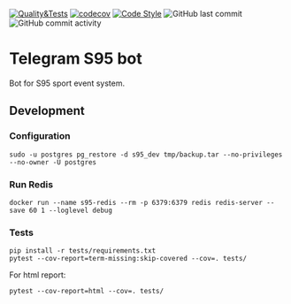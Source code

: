 [![Quality&Tests](https://github.com/vol1ura/parkrun_bot/actions/workflows/python-app.yml/badge.svg)](https://github.com/vol1ura/parkrun_bot/actions/workflows/python-app.yml)
[![codecov](https://codecov.io/gh/vol1ura/parkrun_bot/branch/master/graph/badge.svg?token=HFV9PFM5UL)](https://codecov.io/gh/vol1ura/parkrun_bot)
[![Code Style](https://img.shields.io/badge/Code%20Style-PEP%208-blueviolet)](https://www.python.org/dev/peps/pep-0008/)
![GitHub last commit](https://img.shields.io/github/last-commit/vol1ura/parkrun_bot)
![GitHub commit activity](https://img.shields.io/github/commit-activity/m/vol1ura/parkrun_bot)

# Telegram S95 bot

Bot for S95 sport event system.

## Development

### Configuration

```shell
sudo -u postgres pg_restore -d s95_dev tmp/backup.tar --no-privileges --no-owner -U postgres
```

### Run Redis

```shell
docker run --name s95-redis --rm -p 6379:6379 redis redis-server --save 60 1 --loglevel debug
```

### Tests

```shell
pip install -r tests/requirements.txt
pytest --cov-report=term-missing:skip-covered --cov=. tests/
```

For html report:
```shell
pytest --cov-report=html --cov=. tests/
```
